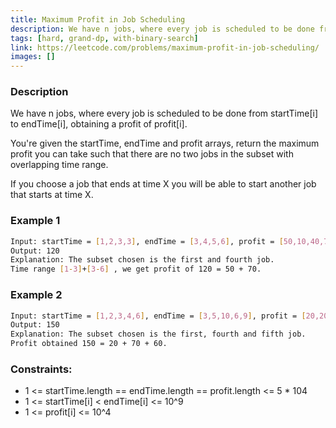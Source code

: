 ```yaml
---
title: Maximum Profit in Job Scheduling
description: We have n jobs, where every job is scheduled to be done from startTime[i] to endTime[i], obtaining a profit of profit[i].
tags: [hard, grand-dp, with-binary-search]
link: https://leetcode.com/problems/maximum-profit-in-job-scheduling/
images: []
---
```


### Description
    
We have n jobs, where every job is scheduled to be done from startTime[i] to endTime[i], obtaining a profit of profit[i].

You're given the startTime, endTime and profit arrays, return the maximum profit you can take such that there are no two jobs in the subset with overlapping time range.

If you choose a job that ends at time X you will be able to start another job that starts at time X.

### Example 1

```bash
Input: startTime = [1,2,3,3], endTime = [3,4,5,6], profit = [50,10,40,70]
Output: 120
Explanation: The subset chosen is the first and fourth job. 
Time range [1-3]+[3-6] , we get profit of 120 = 50 + 70.
```

### Example 2

```bash
Input: startTime = [1,2,3,4,6], endTime = [3,5,10,6,9], profit = [20,20,100,70,60]
Output: 150
Explanation: The subset chosen is the first, fourth and fifth job. 
Profit obtained 150 = 20 + 70 + 60.
```

### Constraints:

- 1 <= startTime.length == endTime.length == profit.length <= 5 * 104
- 1 <= startTime[i] < endTime[i] <= 10^9
- 1 <= profit[i] <= 10^4